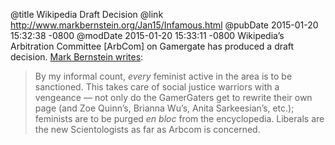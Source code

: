 @title Wikipedia Draft Decision
@link http://www.markbernstein.org/Jan15/Infamous.html
@pubDate 2015-01-20 15:32:38 -0800
@modDate 2015-01-20 15:33:11 -0800
Wikipedia’s Arbitration Committee [ArbCom] on Gamergate has produced a draft decision. <a href="http://www.markbernstein.org/Jan15/Infamous.html">Mark Bernstein writes</a>:

>By my informal count, <em>every</em> feminist active in the area is to be sanctioned. This takes care of social justice warriors with a vengeance — not only do the GamerGaters get to rewrite their own page (and Zoe Quinn’s, Brianna Wu’s, Anita Sarkeesian’s, etc.); feminists are to be purged <em>en bloc</em> from the encyclopedia. Liberals are the new Scientologists as far as Arbcom is concerned.
